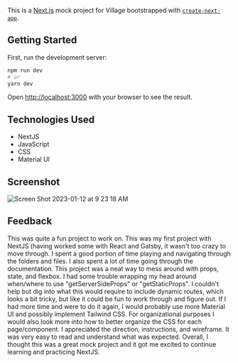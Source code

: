 This is a [Next.js](https://nextjs.org/) mock project for Village bootstrapped with [`create-next-app`](https://github.com/vercel/next.js/tree/canary/packages/create-next-app).

## Getting Started

First, run the development server:

```bash
npm run dev
# or
yarn dev
```

Open [http://localhost:3000](http://localhost:3000) with your browser to see the result.

## Technologies Used
- NextJS
- JavaScript
- CSS
- Material UI


## Screenshot
![Screen Shot 2023-01-12 at 9 23 18 AM](https://user-images.githubusercontent.com/94858532/212107610-997a00a5-f90d-419a-a651-ddd2f1409984.png)

## Feedback
This was quite a fun project to work on. This was my first project with NextJS (having worked some with React and Gatsby, it wasn't too crazy to move through. I spent a good portion of time playing and navigating through the folders and files. I also spent a lot of time going through the documentation. This project was a neat way to mess around with props, state, and flexbox. I had some trouble wrapping my head around when/where to use "getServerSideProps" or "getStaticProps". I couldn't help but dig into what this would require to include dynamic routes, which looks a bit tricky, but like it could be fun to work through and figure out. If I had more time and were to do it again, I would probably use more Material UI and possibly implement Tailwind CSS. For organizational purposes I would also look more into how to better organize the CSS for each page/component. I appreciated the direction, instructions, and wireframe. It was very easy to read and understand what was expected. Overall, I thought this was a great mock project and it got me excited to continue learning and practicing NextJS.

